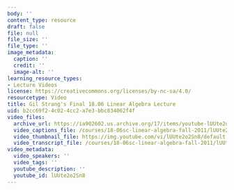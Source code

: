 ```yaml
---
body: ''
content_type: resource
draft: false
file: null
file_size: ''
file_type: ''
image_metadata:
  caption: ''
  credit: ''
  image-alt: ''
learning_resource_types:
- Lecture Videos
license: https://creativecommons.org/licenses/by-nc-sa/4.0/
resourcetype: Video
title: Gil Strang's Final 18.06 Linear Algebra Lecture
uid: b2cc69f2-4c02-4cc2-a7e3-bbc834062f4f
video_files:
  archive_url: https://ia902602.us.archive.org/17/items/youtube-lUUte2o2Sn8/lUUte2o2Sn8.mp4
  video_captions_file: /courses/18-06sc-linear-algebra-fall-2011/lUUte2o2Sn8_captions.webvtt
  video_thumbnail_file: https://img.youtube.com/vi/lUUte2o2Sn8/default.jpg
  video_transcript_file: /courses/18-06sc-linear-algebra-fall-2011/lUUte2o2Sn8_transcript.pdf
video_metadata:
  video_speakers: ''
  video_tags: ''
  youtube_description: ''
  youtube_id: lUUte2o2Sn8
---
```

